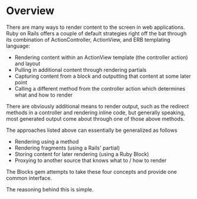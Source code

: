 # Overview

There are many ways to render content to the screen in web applications. Ruby on Rails offers a couple of default strategies right off the bat through its combination of ActionController, ActionView, and ERB templating language:

* Rendering content within an ActionView template (the controller action) and layout
* Pulling in additional content through rendering partials
* Capturing content from a block and outputting that content at some later point
* Calling a different method from the controller action which determines what and how to render

There are obviously additional means to render output, such as the redirect methods in a controller and rendering inline code, but generally speaking, most generated output come about through one of those above methods.

The approaches listed above can essentially be generalized as follows

* Rendering using a method
* Rendering fragments (using a Rails' partial)
* Storing content for later rendering (using a Ruby Block)
* Proxying to another source that knows what to / how to render

The Blocks gem attempts to take these four concepts and provide one common interface.

The reasoning behind this is simple.